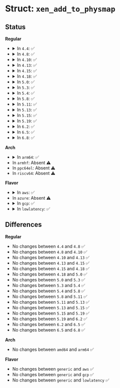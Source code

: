 # Struct: <code>xen_add_to_physmap</code>

## Status
<b>Regular</b>
<ul>
<li>
<details>
<summary>In <code>4.4</code>: ✅</summary>

```c
struct xen_add_to_physmap {
    domid_t domid;
    uint16_t size;
    unsigned int space;
    xen_ulong_t idx;
    xen_pfn_t gpfn;
};
```
</details>
</li>
<li>
<details>
<summary>In <code>4.8</code>: ✅</summary>

```c
struct xen_add_to_physmap {
    domid_t domid;
    uint16_t size;
    unsigned int space;
    xen_ulong_t idx;
    xen_pfn_t gpfn;
};
```
</details>
</li>
<li>
<details>
<summary>In <code>4.10</code>: ✅</summary>

```c
struct xen_add_to_physmap {
    domid_t domid;
    uint16_t size;
    unsigned int space;
    xen_ulong_t idx;
    xen_pfn_t gpfn;
};
```
</details>
</li>
<li>
<details>
<summary>In <code>4.13</code>: ✅</summary>

```c
struct xen_add_to_physmap {
    domid_t domid;
    uint16_t size;
    unsigned int space;
    xen_ulong_t idx;
    xen_pfn_t gpfn;
};
```
</details>
</li>
<li>
<details>
<summary>In <code>4.15</code>: ✅</summary>

```c
struct xen_add_to_physmap {
    domid_t domid;
    uint16_t size;
    unsigned int space;
    xen_ulong_t idx;
    xen_pfn_t gpfn;
};
```
</details>
</li>
<li>
<details>
<summary>In <code>4.18</code>: ✅</summary>

```c
struct xen_add_to_physmap {
    domid_t domid;
    uint16_t size;
    unsigned int space;
    xen_ulong_t idx;
    xen_pfn_t gpfn;
};
```
</details>
</li>
<li>
<details>
<summary>In <code>5.0</code>: ✅</summary>

```c
struct xen_add_to_physmap {
    domid_t domid;
    uint16_t size;
    unsigned int space;
    xen_ulong_t idx;
    xen_pfn_t gpfn;
};
```
</details>
</li>
<li>
<details>
<summary>In <code>5.3</code>: ✅</summary>

```c
struct xen_add_to_physmap {
    domid_t domid;
    uint16_t size;
    unsigned int space;
    xen_ulong_t idx;
    xen_pfn_t gpfn;
};
```
</details>
</li>
<li>
<details>
<summary>In <code>5.4</code>: ✅</summary>

```c
struct xen_add_to_physmap {
    domid_t domid;
    uint16_t size;
    unsigned int space;
    xen_ulong_t idx;
    xen_pfn_t gpfn;
};
```
</details>
</li>
<li>
<details>
<summary>In <code>5.8</code>: ✅</summary>

```c
struct xen_add_to_physmap {
    domid_t domid;
    uint16_t size;
    unsigned int space;
    xen_ulong_t idx;
    xen_pfn_t gpfn;
};
```
</details>
</li>
<li>
<details>
<summary>In <code>5.11</code>: ✅</summary>

```c
struct xen_add_to_physmap {
    domid_t domid;
    uint16_t size;
    unsigned int space;
    xen_ulong_t idx;
    xen_pfn_t gpfn;
};
```
</details>
</li>
<li>
<details>
<summary>In <code>5.13</code>: ✅</summary>

```c
struct xen_add_to_physmap {
    domid_t domid;
    uint16_t size;
    unsigned int space;
    xen_ulong_t idx;
    xen_pfn_t gpfn;
};
```
</details>
</li>
<li>
<details>
<summary>In <code>5.15</code>: ✅</summary>

```c
struct xen_add_to_physmap {
    domid_t domid;
    uint16_t size;
    unsigned int space;
    xen_ulong_t idx;
    xen_pfn_t gpfn;
};
```
</details>
</li>
<li>
<details>
<summary>In <code>5.19</code>: ✅</summary>

```c
struct xen_add_to_physmap {
    domid_t domid;
    uint16_t size;
    unsigned int space;
    xen_ulong_t idx;
    xen_pfn_t gpfn;
};
```
</details>
</li>
<li>
<details>
<summary>In <code>6.2</code>: ✅</summary>

```c
struct xen_add_to_physmap {
    domid_t domid;
    uint16_t size;
    unsigned int space;
    xen_ulong_t idx;
    xen_pfn_t gpfn;
};
```
</details>
</li>
<li>
<details>
<summary>In <code>6.5</code>: ✅</summary>

```c
struct xen_add_to_physmap {
    domid_t domid;
    uint16_t size;
    unsigned int space;
    xen_ulong_t idx;
    xen_pfn_t gpfn;
};
```
</details>
</li>
<li>
<details>
<summary>In <code>6.8</code>: ✅</summary>

```c
struct xen_add_to_physmap {
    domid_t domid;
    uint16_t size;
    unsigned int space;
    xen_ulong_t idx;
    xen_pfn_t gpfn;
};
```
</details>
</li>
</ul>
<b>Arch</b>
<ul>
<li>
<details>
<summary>In <code>arm64</code>: ✅</summary>

```c
struct xen_add_to_physmap {
    domid_t domid;
    uint16_t size;
    unsigned int space;
    xen_ulong_t idx;
    xen_pfn_t gpfn;
};
```
</details>
</li>
<li>
In <code>armhf</code>: Absent ⚠️
</li>
<li>
In <code>ppc64el</code>: Absent ⚠️
</li>
<li>
In <code>riscv64</code>: Absent ⚠️
</li>
</ul>
<b>Flavor</b>
<ul>
<li>
<details>
<summary>In <code>aws</code>: ✅</summary>

```c
struct xen_add_to_physmap {
    domid_t domid;
    uint16_t size;
    unsigned int space;
    xen_ulong_t idx;
    xen_pfn_t gpfn;
};
```
</details>
</li>
<li>
In <code>azure</code>: Absent ⚠️
</li>
<li>
<details>
<summary>In <code>gcp</code>: ✅</summary>

```c
struct xen_add_to_physmap {
    domid_t domid;
    uint16_t size;
    unsigned int space;
    xen_ulong_t idx;
    xen_pfn_t gpfn;
};
```
</details>
</li>
<li>
<details>
<summary>In <code>lowlatency</code>: ✅</summary>

```c
struct xen_add_to_physmap {
    domid_t domid;
    uint16_t size;
    unsigned int space;
    xen_ulong_t idx;
    xen_pfn_t gpfn;
};
```
</details>
</li>
</ul>

## Differences
<b>Regular</b>
<ul>
<li>
No changes between <code>4.4</code> and <code>4.8</code> ✅
</li>
<li>
No changes between <code>4.8</code> and <code>4.10</code> ✅
</li>
<li>
No changes between <code>4.10</code> and <code>4.13</code> ✅
</li>
<li>
No changes between <code>4.13</code> and <code>4.15</code> ✅
</li>
<li>
No changes between <code>4.15</code> and <code>4.18</code> ✅
</li>
<li>
No changes between <code>4.18</code> and <code>5.0</code> ✅
</li>
<li>
No changes between <code>5.0</code> and <code>5.3</code> ✅
</li>
<li>
No changes between <code>5.3</code> and <code>5.4</code> ✅
</li>
<li>
No changes between <code>5.4</code> and <code>5.8</code> ✅
</li>
<li>
No changes between <code>5.8</code> and <code>5.11</code> ✅
</li>
<li>
No changes between <code>5.11</code> and <code>5.13</code> ✅
</li>
<li>
No changes between <code>5.13</code> and <code>5.15</code> ✅
</li>
<li>
No changes between <code>5.15</code> and <code>5.19</code> ✅
</li>
<li>
No changes between <code>5.19</code> and <code>6.2</code> ✅
</li>
<li>
No changes between <code>6.2</code> and <code>6.5</code> ✅
</li>
<li>
No changes between <code>6.5</code> and <code>6.8</code> ✅
</li>
</ul>
<b>Arch</b>
<ul>
<li>
No changes between <code>amd64</code> and <code>arm64</code> ✅
</li>
</ul>
<b>Flavor</b>
<ul>
<li>
No changes between <code>generic</code> and <code>aws</code> ✅
</li>
<li>
No changes between <code>generic</code> and <code>gcp</code> ✅
</li>
<li>
No changes between <code>generic</code> and <code>lowlatency</code> ✅
</li>
</ul>
